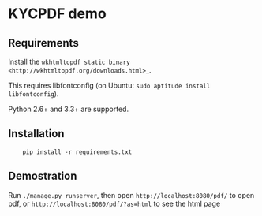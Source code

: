 # KYCPDF demo


Requirements
------------
Install the `wkhtmltopdf static binary <http://wkhtmltopdf.org/downloads.html>`_.

This requires libfontconfig (on Ubuntu: ``sudo aptitude install libfontconfig``).

Python 2.6+ and 3.3+ are supported.


Installation
------------

```shell
    pip install -r requirements.txt
```

Demostration
------------

Run `./manage.py runserver`, then open `http://localhost:8080/pdf/` to open pdf, or `http://localhost:8080/pdf/?as=html` to see the html page
